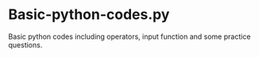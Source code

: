 # Basic-python-codes.py
Basic python codes including operators, input function and some practice questions.
